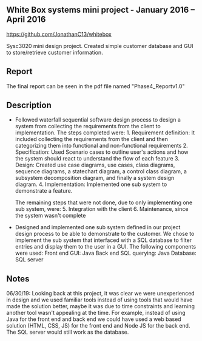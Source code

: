 ## **White Box systems mini project - January 2016 – April 2016**
https://github.com/JonathanC13/whitebox

Sysc3020 mini design project. Created simple customer database and GUI to store/retrieve customer information.

## Report
The final report can be seen in the pdf file named "Phase4_Reportv1.0"

## Description
- Followed waterfall sequential software design process to design a system from collecting the requirements from the client to implementation.
    The steps completed were:
      1. Requirement definition: It included collecting the requirements from the client and then categorizing them into functional and non-functional requirements
      2. Specification: Used Scenario cases to outline user's actions and how the system should react to understand the flow of each feature
      3. Design: Created use case diagrams, use cases, class diagrams, sequence diagrams, a statechart diagram, a control class diagram, a subsystem decomposition diagram, and finally a system design diagram.
      4. Implementation: Implemented one sub system to demonstrate a feature.

    The remaining steps that were not done, due to only implementing one sub system, were:
      5. Integration with the client
      6. Maintenance, since the system wasn't complete
    
- Designed and implemented one sub system defined in our project design process to be able to demonstrate to the customer. We chose to implement the sub system that interfaced with a SQL database to filter entries and display them to the user in a GUI.
  The following components were used:
    Front end GUI: Java
    Back end SQL querying: Java
    Database: SQL server
    
## Notes
06/30/19: Looking back at this project, it was clear we were unexperienced in design and we used familiar tools instead of using tools that would have made the solution better, maybe it was due to time constraints and learning another tool wasn't appealing at the time. For example, instead of using Java for the front end and back end we could have used a web based solution (HTML, CSS, JS) for the front end and Node JS for the back end. The SQL server would still work as the database.

